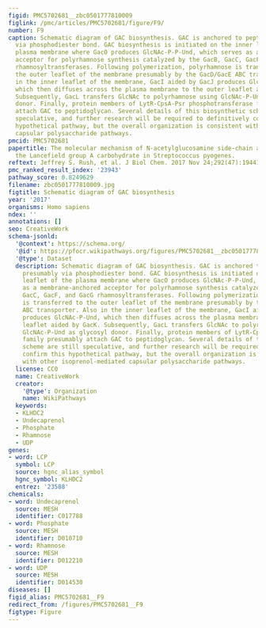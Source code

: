 ```yaml
---
figid: PMC5702681__zbc0501777810009
figlink: /pmc/articles/PMC5702681/figure/F9/
number: F9
caption: Schematic diagram of GAC biosynthesis. GAC is anchored to peptidoglycan presumably
  via phosphodiester bond. GAC biosynthesis is initiated on the inner leaflet of the
  plasma membrane where GacO produces GlcNAc-P-P-Und, which serves as a membrane-anchored
  acceptor for polyrhamnose synthesis catalyzed by the GacB, GacC, GacF, and GacG
  rhamnosyltransferases. Following polymerization, polyrhamnose is transferred to
  the outer leaflet of the membrane presumably by the GacD/GacE ABC transporter. Also
  in the inner leaflet of the membrane, GacI aided by GacJ produces GlcNAc-P-Und,
  which then diffuses across the plasma membrane to the outer leaflet aided by GacK.
  Subsequently, GacL transfers GlcNAc to polyrhamnose using GlcNAc-P-Und as glycosyl
  donor. Finally, protein members of LytR-CpsA-Psr phosphotransferase family presumably
  attach GAC to peptidoglycan. Several details of this biosynthetic scheme are still
  speculative, and further research will be required to definitively confirm this
  hypothetical pathway, but the overall organization is consistent with other isoprenol-mediated
  capsular polysaccharide pathways.
pmcid: PMC5702681
papertitle: The molecular mechanism of N-acetylglucosamine side-chain attachment to
  the Lancefield group A carbohydrate in Streptococcus pyogenes.
reftext: Jeffrey S. Rush, et al. J Biol Chem. 2017 Nov 24;292(47):19441-19457.
pmc_ranked_result_index: '23943'
pathway_score: 0.8249629
filename: zbc0501777810009.jpg
figtitle: Schematic diagram of GAC biosynthesis
year: '2017'
organisms: Homo sapiens
ndex: ''
annotations: []
seo: CreativeWork
schema-jsonld:
  '@context': https://schema.org/
  '@id': https://pfocr.wikipathways.org/figures/PMC5702681__zbc0501777810009.html
  '@type': Dataset
  description: Schematic diagram of GAC biosynthesis. GAC is anchored to peptidoglycan
    presumably via phosphodiester bond. GAC biosynthesis is initiated on the inner
    leaflet of the plasma membrane where GacO produces GlcNAc-P-P-Und, which serves
    as a membrane-anchored acceptor for polyrhamnose synthesis catalyzed by the GacB,
    GacC, GacF, and GacG rhamnosyltransferases. Following polymerization, polyrhamnose
    is transferred to the outer leaflet of the membrane presumably by the GacD/GacE
    ABC transporter. Also in the inner leaflet of the membrane, GacI aided by GacJ
    produces GlcNAc-P-Und, which then diffuses across the plasma membrane to the outer
    leaflet aided by GacK. Subsequently, GacL transfers GlcNAc to polyrhamnose using
    GlcNAc-P-Und as glycosyl donor. Finally, protein members of LytR-CpsA-Psr phosphotransferase
    family presumably attach GAC to peptidoglycan. Several details of this biosynthetic
    scheme are still speculative, and further research will be required to definitively
    confirm this hypothetical pathway, but the overall organization is consistent
    with other isoprenol-mediated capsular polysaccharide pathways.
  license: CC0
  name: CreativeWork
  creator:
    '@type': Organization
    name: WikiPathways
  keywords:
  - KLHDC2
  - Undecaprenol
  - Phosphate
  - Rhamnose
  - UDP
genes:
- word: LCP
  symbol: LCP
  source: hgnc_alias_symbol
  hgnc_symbol: KLHDC2
  entrez: '23588'
chemicals:
- word: Undecaprenol
  source: MESH
  identifier: C017788
- word: Phosphate
  source: MESH
  identifier: D010710
- word: Rhamnose
  source: MESH
  identifier: D012210
- word: UDP
  source: MESH
  identifier: D014530
diseases: []
figid_alias: PMC5702681__F9
redirect_from: /figures/PMC5702681__F9
figtype: Figure
---
```


